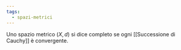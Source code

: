 ```yaml
---
tags:
  - spazi-metrici
---
```

Uno spazio metrico $(X, d)$ si dice completo se ogni [[Successione di Cauchy]] è convergente.